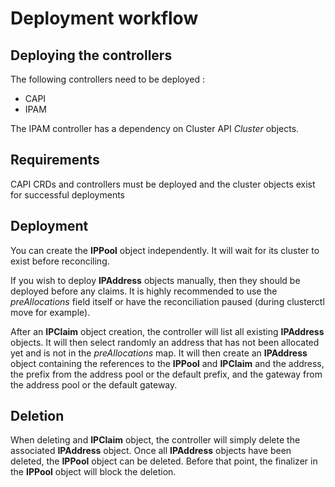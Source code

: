 # Deployment workflow

## Deploying the controllers

The following controllers need to be deployed :

* CAPI
* IPAM

The IPAM controller has a dependency on Cluster API *Cluster* objects.

## Requirements

CAPI CRDs and controllers must be deployed and the cluster objects exist for
successful deployments

## Deployment

You can create the **IPPool** object independently. It will wait for its cluster
to exist before reconciling.

If you wish to deploy **IPAddress** objects manually, then they should be
deployed before any claims. It is highly recommended to use the *preAllocations*
field itself or have the reconciliation paused (during clusterctl move for
example).

After an **IPClaim** object creation, the controller will list all existing
**IPAddress** objects. It will then select randomly an address that has not been
allocated yet and is not in the *preAllocations* map. It will then create an
**IPAddress** object containing the references to the **IPPool** and **IPClaim**
and the address, the prefix from the address pool or the default prefix, and the
gateway from the address pool or the default gateway.

## Deletion

When deleting and **IPClaim** object, the controller will simply delete the
associated **IPAddress** object. Once all **IPAddress** objects have been
deleted, the **IPPool** object can be deleted. Before that point, the finalizer
in the **IPPool** object will block the deletion.
